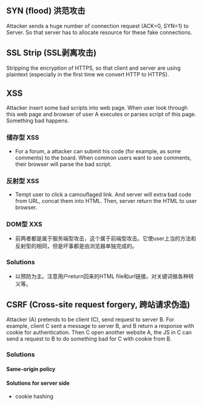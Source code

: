 ## SYN (flood) 洪范攻击
Attacker sends a huge number of connection request (ACK=0, SYN=1) to Server. So that server has to allocate resource for
these fake connections.
## SSL Strip (SSL剥离攻击)
Stripping the encryption of HTTPS, so that client and server are using plaintext (especially in the first
time we convert HTTP to HTTPS).
## XSS
Attacker insert some bad scripts into web page. When user look through this web page and browser of user A executes or parses
script of this page. Something bad happens.
### 储存型 XSS
- For a forum, a attacker can submit his code (for example, as some comments) to the board. When common users want to see
comments, their browser will parse the bad script.
### 反射型 XSS
- Tempt user to click a camouflaged link. And server will extra bad code from URL, concat them into HTML. Then, server
return the HTML to user browser.
### DOM型 XXS
- 前两者都是属于服务端型攻击，这个属于前端型攻击。它使user上当的方法和反射型的相同，但是坏事都是由浏览器单独完成的。
### Solutions
- 以预防为主。注意用户return回来的HTML file和url链接。对关键词做各种转义等。
## CSRF (Cross-site request forgery, 跨站请求伪造)
Attacker (A) pretends to be client (C), send request to server B. For example, client C sent a message to server B, and B
return a response with cookie for authentication. Then C open another website A, the JS in C can send a request to B to
do something bad for C with cookie from B.
### Solutions
#### Same-origin policy
#### Solutions for server side
- cookie hashing
